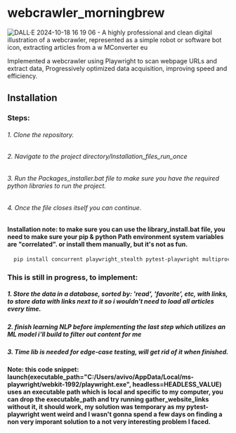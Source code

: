 # webcrawler_morningbrew
![DALL·E 2024-10-18 16 19 06 - A highly professional and clean digital illustration of a webcrawler, represented as a simple robot or software bot icon, extracting articles from a w  MConverter eu](https://github.com/user-attachments/assets/ca985ec1-9dfa-4db6-88a9-1ff6d255bf03)

Implemented a webcrawler using Playwright to scan webpage URLs and extract data, Progressively optimized data acquisition, improving speed and efficiency.


## Installation

### Steps:
###### 1. Clone the repository.
###### 2. Navigate to the project directory/Installation_files_run_once
###### 3. Run the Packages_installer.bat file to make sure you have the required python libraries to run the project.
###### 4. Once the file closes itself you can continue.
#### Installation note: to make sure you can use the library_install.bat file, you need to make sure your pip & python Path environment system variables are "correlated". or install them manually, but it's not as fun.

```bash
  pip install concurrent playwright_stealth pytest-playwright multiprocessing time sys
```


### This is still in progress, to implement: 
##### 1. Store the data in a database, sorted by: 'read', 'favorite', etc, with links, to store data with links next to it so i wouldn't need to load all articles every time.
##### 2. finish learning NLP before implementing the last step which utilizes an ML model i'll build to filter out content for me
##### 3. Time lib is needed for edge-case testing, will get rid of it when finished.
#### Note: this code snippet: launch(executable_path="C:/Users/avivo/AppData/Local/ms-playwright/webkit-1992/playwright.exe", headless=HEADLESS_VALUE) uses an executable path which is local and specific to my computer, you can drop the executable_path and try running gather_website_links without it, it should work, my solution was temporary as my pytest-playwright went weird and I wasn't gonna spend a few days on finding a non very imporant solution to a not very interesting problem I faced.
